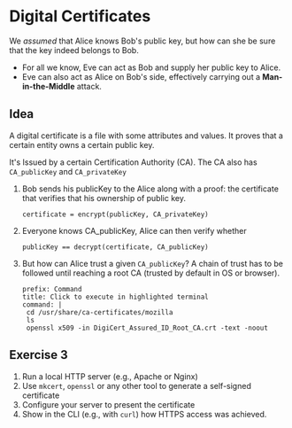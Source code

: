 # Digital Certificates

We *assumed* that Alice knows Bob's public key, but how can she be sure that the key indeed belongs to Bob.

- For all we know, Eve can act as Bob and supply her public key to Alice.
- Eve can also act as Alice on Bob's side, effectively carrying out a **Man-in-the-Middle** attack.

## Idea

A digital certificate is a file with some attributes and values. It proves that a certain entity owns a certain public key.

It's Issued by a certain Certification Authority (CA). The CA also has `CA_publicKey` and `CA_privateKey`

1. Bob sends his publicKey to the Alice along with a proof: the certificate that verifies that his ownership of public key.

   ```
   certificate = encrypt(publicKey, CA_privateKey)
   ```

2. Everyone knows CA_publicKey, Alice can then verify whether

   ```
   publicKey == decrypt(certificate, CA_publicKey)
   ```

3. But how can Alice trust a given `CA_publicKey`? A chain of trust has to be followed until reaching a root CA (trusted by default in OS or browser).

   ```terminal:execute
   prefix: Command
   title: Click to execute in highlighted terminal
   command: |
   	cd /usr/share/ca-certificates/mozilla
   	ls
   	openssl x509 -in DigiCert_Assured_ID_Root_CA.crt -text -noout
   ```

## Exercise 3

1. Run a local HTTP server (e.g., Apache or Nginx)
2. Use `mkcert`, `openssl` or any other tool to generate a self-signed certificate
3. Configure your server to present the certificate
4. Show in the CLI (e.g., with `curl`) how HTTPS access was achieved.


